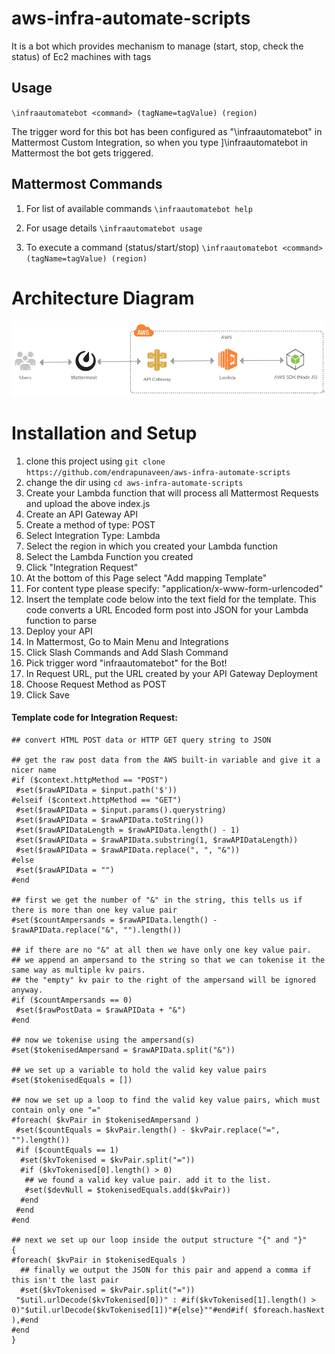 # aws-infra-automate-scripts
It is a bot which provides mechanism to manage (start, stop, check the status) of Ec2 machines with tags


## Usage
 `\infraautomatebot <command> (tagName=tagValue) (region)`

 The trigger word for this bot has been configured as "\\infraautomatebot" in Mattermost Custom Integration, so when you type ]\infraautomatebot in Mattermost the bot gets triggered.

## Mattermost Commands
1. For list of available commands
`\infraautomatebot help`

2. For usage details
`\infraautomatebot usage`

3. To execute a command (status/start/stop)
`\infraautomatebot <command> (tagName=tagValue) (region)`

# Architecture Diagram
![Alt text](AWS-Mattermost-Integration.png)

# Installation and Setup

1. clone this project using `git clone https://github.com/endrapunaveen/aws-infra-automate-scripts`
2. change the dir using `cd aws-infra-automate-scripts`
3. Create your Lambda function that will process all Mattermost Requests and upload the above index.js
4. Create an API Gateway API
5. Create a method of type: POST
6. Select Integration Type: Lambda
7. Select the region in which you created your Lambda function
8. Select the Lambda Function you created
9. Click "Integration Request"
10. At the bottom of this Page select "Add mapping Template"
11. For content type please specify: "application/x-www-form-urlencoded"
12. Insert the template code below into the text field for the template. This code converts a URL Encoded form post into JSON for your Lambda function to parse
13. Deploy your API
14. In Mattermost, Go to Main Menu and Integrations
15. Click Slash Commands and Add Slash Command
16. Pick trigger word "infraautomatebot" for the Bot!
17. In Request URL, put the URL created by your API Gateway Deployment
18. Choose Request Method as POST
19. Click Save

#### Template code for Integration Request:
```
## convert HTML POST data or HTTP GET query string to JSON

## get the raw post data from the AWS built-in variable and give it a nicer name
#if ($context.httpMethod == "POST")
 #set($rawAPIData = $input.path('$'))
#elseif ($context.httpMethod == "GET")
 #set($rawAPIData = $input.params().querystring)
 #set($rawAPIData = $rawAPIData.toString())
 #set($rawAPIDataLength = $rawAPIData.length() - 1)
 #set($rawAPIData = $rawAPIData.substring(1, $rawAPIDataLength))
 #set($rawAPIData = $rawAPIData.replace(", ", "&"))
#else
 #set($rawAPIData = "")
#end

## first we get the number of "&" in the string, this tells us if there is more than one key value pair
#set($countAmpersands = $rawAPIData.length() - $rawAPIData.replace("&", "").length())

## if there are no "&" at all then we have only one key value pair.
## we append an ampersand to the string so that we can tokenise it the same way as multiple kv pairs.
## the "empty" kv pair to the right of the ampersand will be ignored anyway.
#if ($countAmpersands == 0)
 #set($rawPostData = $rawAPIData + "&")
#end

## now we tokenise using the ampersand(s)
#set($tokenisedAmpersand = $rawAPIData.split("&"))

## we set up a variable to hold the valid key value pairs
#set($tokenisedEquals = [])

## now we set up a loop to find the valid key value pairs, which must contain only one "="
#foreach( $kvPair in $tokenisedAmpersand )
 #set($countEquals = $kvPair.length() - $kvPair.replace("=", "").length())
 #if ($countEquals == 1)
  #set($kvTokenised = $kvPair.split("="))
  #if ($kvTokenised[0].length() > 0)
   ## we found a valid key value pair. add it to the list.
   #set($devNull = $tokenisedEquals.add($kvPair))
  #end
 #end
#end

## next we set up our loop inside the output structure "{" and "}"
{
#foreach( $kvPair in $tokenisedEquals )
  ## finally we output the JSON for this pair and append a comma if this isn't the last pair
  #set($kvTokenised = $kvPair.split("="))
 "$util.urlDecode($kvTokenised[0])" : #if($kvTokenised[1].length() > 0)"$util.urlDecode($kvTokenised[1])"#{else}""#end#if( $foreach.hasNext ),#end
#end
}
```
